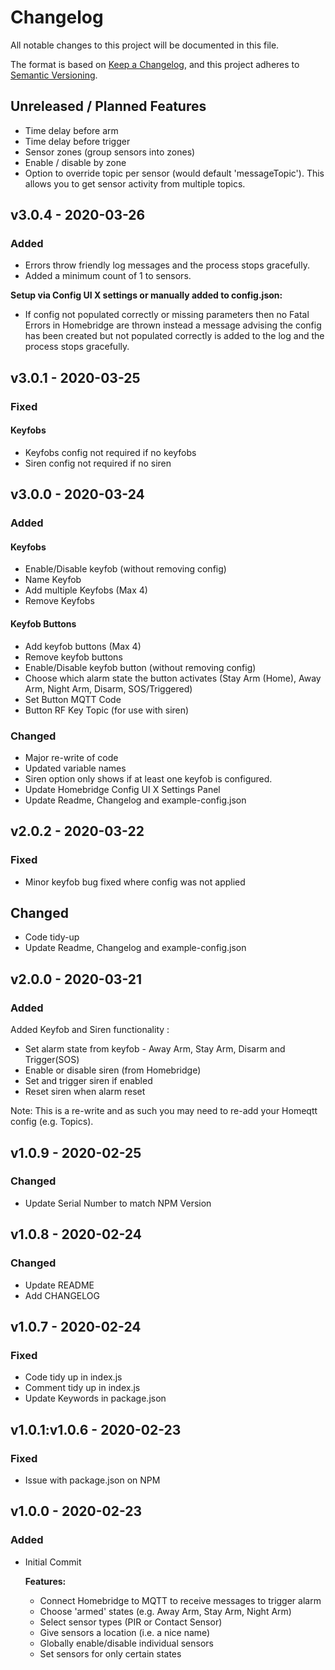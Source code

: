 # Changelog

All notable changes to this project will be documented in this file.

The format is based on [Keep a Changelog](https://keepachangelog.com/en/1.0.0/),
and this project adheres to [Semantic Versioning](https://semver.org/spec/v2.0.0.html).

## Unreleased / Planned Features
- Time delay before arm
- Time delay before trigger
- Sensor zones (group sensors into zones)
- Enable / disable by zone
- Option to override topic per sensor (would default 'messageTopic'). This allows you to get sensor activity from multiple topics.

## v3.0.4 - 2020-03-26
### Added
- Errors throw friendly log messages and the process stops gracefully.
- Added a minimum count of 1 to sensors.

**Setup via Config UI X settings or manually added to config.json:**
- If config not populated correctly or missing parameters then no Fatal Errors in Homebridge are thrown instead a message advising the config has been created but not populated correctly is added to the log and the process stops gracefully.


## v3.0.1 - 2020-03-25
### Fixed
#### Keyfobs
- Keyfobs config not required if no keyfobs
- Siren config not required if no siren

## v3.0.0 - 2020-03-24
### Added
#### Keyfobs
- Enable/Disable keyfob (without removing config)
- Name Keyfob
- Add multiple Keyfobs (Max 4)
- Remove Keyfobs

#### Keyfob Buttons
- Add keyfob buttons (Max 4)
- Remove keyfob buttons
- Enable/Disable keyfob button (without removing config)
- Choose which alarm state the button activates (Stay Arm (Home), Away Arm, Night Arm, Disarm, SOS/Triggered)
- Set Button MQTT Code
- Button RF Key Topic (for use with siren)

### Changed
- Major re-write of code
- Updated variable names
- Siren option only shows if at least one keyfob is configured. 
- Update Homebridge Config UI X Settings Panel
- Update Readme, Changelog and example-config.json

## v2.0.2 - 2020-03-22
### Fixed
- Minor keyfob bug fixed where config was not applied

## Changed
- Code tidy-up
- Update Readme, Changelog and example-config.json

## v2.0.0 - 2020-03-21
### Added
Added Keyfob and Siren functionality :
  - Set alarm state from keyfob - Away Arm, Stay Arm, Disarm and Trigger(SOS)
  - Enable or disable siren (from Homebridge)
  - Set and trigger siren if enabled
  - Reset siren when alarm reset

Note: This is a re-write and as such you may need to re-add your Homeqtt config (e.g. Topics).

## v1.0.9 - 2020-02-25
### Changed
- Update Serial Number to match NPM Version

## v1.0.8 - 2020-02-24
### Changed
- Update README
- Add CHANGELOG

## v1.0.7 - 2020-02-24
### Fixed
- Code tidy up in index.js
- Comment tidy up in index.js
- Update Keywords in package.json

## v1.0.1:v1.0.6 - 2020-02-23
### Fixed
- Issue with package.json on NPM

## v1.0.0 - 2020-02-23
### Added
- Initial Commit

    **Features:**
    - Connect Homebridge to MQTT to receive messages to trigger alarm
    - Choose 'armed' states (e.g. Away Arm, Stay Arm, Night Arm)
    - Select sensor types (PIR or Contact Sensor)
    - Give sensors a location (i.e. a nice name)
    - Globally enable/disable individual sensors
    - Set sensors for only certain states
